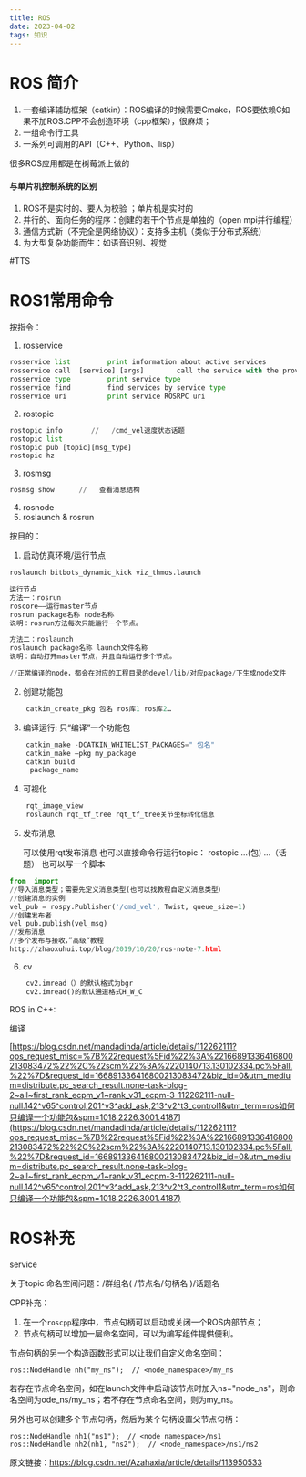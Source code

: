 ```yaml
---
title: ROS
date: 2023-04-02
tags: 知识
---
```


# ROS 简介

1. 一套编译辅助框架（catkin）：ROS编译的时候需要Cmake，ROS要依赖C如果不加ROS.CPP不会创造环境（cpp框架），很麻烦；
2. 一组命令行工具
3. 一系列可调用的API（C++、Python、lisp）

很多ROS应用都是在树莓派上做的



#### 与单片机控制系统的区别

1. ROS不是实时的、要人为校验 ；单片机是实时的
2. 并行的、面向任务的程序：创建的若干个节点是单独的（open mpi并行编程）
3. 通信方式新（不完全是网络协议）：支持多主机（类似于分布式系统）
4. 为大型复杂功能而生：如语音识别、视觉

#TTS

# ROS1常用命令
按指令：

1. rosservice

```Python
rosservice list         print information about active services
rosservice call  [service] [args]        call the service with the provided args
rosservice type         print service type
rosservice find         find services by service type
rosservice uri          print service ROSRPC uri
```

    
2. rostopic

```Python
rostopic info       //   /cmd_vel速度状态话题
rostopic list
rostopic pub [topic][msg_type]
rostopic hz 

```
3. rosmsg 

```Python
rosmsg show      //   查看消息结构

```
4. rosnode
5. roslaunch & rosrun







按目的：

1. 启动仿真环境/运行节点

```Python
roslaunch bitbots_dynamic_kick viz_thmos.launch
```

```Python
运行节点
方法一：rosrun
roscore——运行master节点
rosrun package名称 node名称
说明：rosrun方法每次只能运行一个节点。

方法二：roslaunch
roslaunch package名称 launch文件名称
说明：自动打开master节点，并且自动运行多个节点。

//正常编译的node，都会在对应的工程目录的devel/lib/对应package/下生成node文件
```

2. 创建功能包
   
```Python
    catkin_create_pkg 包名 ros库1 ros库2…
```
3. 编译运行: 只“编译”一个功能包
```Python
    catkin_make -DCATKIN_WHITELIST_PACKAGES=" 包名"
    catkin_make —pkg my_package
    catkin build
     package_name
```
4. 可视化
```Python
    rqt_image_view
    roslaunch rqt_tf_tree rqt_tf_tree关节坐标转化信息
```
5. 发布消息

    可以使用rqt发布消息
    也可以直接命令行运行topic： rostopic ...(包) ...（话题）
    也可以写一个脚本

```Python
from  import
//导入消息类型；需要先定义消息类型(也可以找教程自定义消息类型）
//创建消息的实例
vel_pub = rospy.Publisher('/cmd_vel', Twist, queue_size=1) 
//创建发布者
vel_pub.publish(vel_msg)
//发布消息 
//多个发布与接收，”高级“教程
http://zhaoxuhui.top/blog/2019/10/20/ros-note-7.html
```
6. cv
```Python
    cv2.imread（）的默认格式为bgr
    cv2.imread()的默认通道格式H_W_C
```


ROS in C++:

编译

[https://blog.csdn.net/mandadinda/article/details/112262111?ops_request_misc=%7B%22request%5Fid%22%3A%22166891336416800213083472%22%2C%22scm%22%3A%2220140713.130102334.pc%5Fall.%22%7D&request_id=166891336416800213083472&biz_id=0&utm_medium=distribute.pc_search_result.none-task-blog-2~all~first_rank_ecpm_v1~rank_v31_ecpm-3-112262111-null-null.142^v65^control,201^v3^add_ask,213^v2^t3_control1&utm_term=ros如何只编译一个功能包&spm=1018.2226.3001.4187](https://blog.csdn.net/mandadinda/article/details/112262111?ops_request_misc=%7B%22request%5Fid%22%3A%22166891336416800213083472%22%2C%22scm%22%3A%2220140713.130102334.pc%5Fall.%22%7D&request_id=166891336416800213083472&biz_id=0&utm_medium=distribute.pc_search_result.none-task-blog-2~all~first_rank_ecpm_v1~rank_v31_ecpm-3-112262111-null-null.142^v65^control,201^v3^add_ask,213^v2^t3_control1&utm_term=ros如何只编译一个功能包&spm=1018.2226.3001.4187)



# ROS补充

service


关于topic 命名空间问题：/群组名(   /节点名/句柄名   )/话题名

CPP补充：

1. 在一个`roscpp`程序中，节点句柄可以启动或关闭一个ROS内部节点；
2. 节点句柄可以增加一层命名空间，可以为编写组件提供便利。

节点句柄的另一个构造函数形式可以让我们自定义命名空间：

```
ros::NodeHandle nh("my_ns");  // <node_namespace>/my_ns
```

若存在节点命名空间，如在launch文件中启动该节点时加入ns="node_ns"，则命名空间为ode_ns/my_ns；若不存在节点命名空间，则为my_ns。

另外也可以创建多个节点句柄，然后为某个句柄设置父节点句柄：

```
ros::NodeHandle nh1("ns1");  // <node_namespace>/ns1
ros::NodeHandle nh2(nh1, "ns2");  // <node_namespace>/ns1/ns2
```


原文链接：https://blog.csdn.net/Azahaxia/article/details/113950533